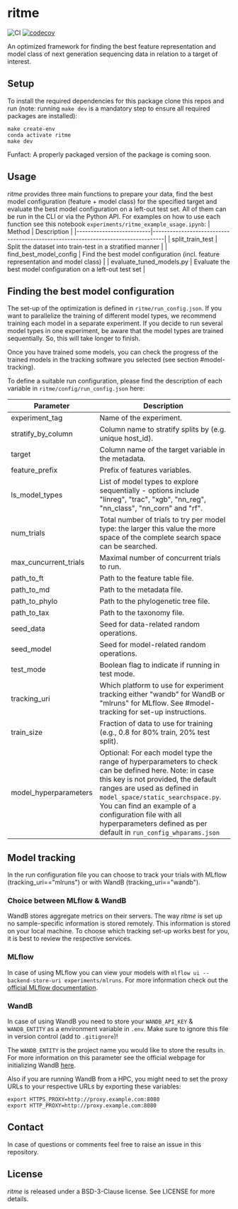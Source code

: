 # ritme
![CI](https://github.com/adamovanja/ritme/actions/workflows/ci.yml/badge.svg)
[![codecov](https://codecov.io/gh/adamovanja/q2-ritme/branch/main/graph/badge.svg?token=VQ4D7FXMCB)](https://codecov.io/gh/adamovanja/q2-ritme)

An optimized framework for finding the best feature representation and model class of next generation sequencing data in relation to a target of interest.


## Setup
To install the required dependencies for this package clone this repos and run (note: running `make dev` is a mandatory step to ensure all required packages are installed):
```shell
make create-env
conda activate ritme
make dev
```
Funfact: A properly packaged version of the package is coming soon.

## Usage
*ritme* provides three main functions to prepare your data, find the best model configuration (feature + model class) for the specified target and evaluate the best model configuration on a left-out test set. All of them can be run in the CLI or via the Python API. For examples on how to use each function see this notebook `experiments/ritme_example_usage.ipynb`:
| Method                   | Description                                                                      |
|--------------------------|----------------------------------------------------------------------------------|
| split_train_test         | Split the dataset into train-test in a stratified manner                         |
| find_best_model_config   | Find the best model configuration (incl. feature representation and model class) |
| evaluate_tuned_models.py | Evaluate the best model configuration on a left-out test set                     |

## Finding the best model configuration
The set-up of the optimization is defined in `ritme/run_config.json`. If you want to parallelize the training of different model types, we recommend training each model in a separate experiment. If you decide to run several model types in one experiment, be aware that the model types are trained sequentially. So, this will take longer to finish.

Once you have trained some models, you can check the progress of the trained models in the tracking software you selected (see section #model-tracking).

To define a suitable run configuration, please find the description of each variable in `ritme/config/run_config.json` here:

| Parameter | Description |
|-----------|-------------|
| experiment_tag | Name of the experiment. |
| stratify_by_column | Column name to stratify splits by (e.g. unique host_id). |
| target | Column name of the target variable in the metadata. |
| feature_prefix | Prefix of features variables. |
| ls_model_types | List of model types to explore sequentially - options include "linreg", "trac", "xgb", "nn_reg", "nn_class", "nn_corn" and "rf". |
| num_trials | Total number of trials to try per model type: the larger this value the more space of the complete search space can be searched. |
| max_cuncurrent_trials | Maximal number of concurrent trials to run. |
| path_to_ft | Path to the feature table file. |
| path_to_md | Path to the metadata file. |
| path_to_phylo | Path to the phylogenetic tree file. |
| path_to_tax | Path to the taxonomy file. |
| seed_data | Seed for data-related random operations. |
| seed_model | Seed for model-related random operations. |
| test_mode | Boolean flag to indicate if running in test mode. |
| tracking_uri | Which platform to use for experiment tracking either "wandb" for WandB or "mlruns" for MLflow. See  #model-tracking for set-up instructions. |
| train_size | Fraction of data to use for training (e.g., 0.8 for 80% train, 20% test split). |
| model_hyperparameters | Optional: For each model type the range of hyperparameters to check can be defined here. Note: in case this key is not provided, the default ranges are used as defined in `model_space/static_searchspace.py`. You can find an example of a configuration file with all hyperparameters defined as per default in `run_config_whparams.json`|


## Model tracking
In the run configuration file you can choose to track your trials with MLflow (tracking_uri=="mlruns") or with WandB (tracking_uri=="wandb").

### Choice between MLflow & WandB
WandB stores aggregate metrics on their servers. The way *ritme* is set up no sample-specific information is stored remotely. This information is stored on your local machine.
To choose which tracking set-up works best for you, it is best to review the respective services.

### MLflow
In case of using MLflow you can view your models with `mlflow ui --backend-store-uri experiments/mlruns`. For more information check out the [official MLflow documentation](https://mlflow.org/docs/latest/index.html).

### WandB
In case of using WandB you need to store your `WANDB_API_KEY` & `WANDB_ENTITY` as a environment variable in `.env`. Make sure to ignore this file in version control (add to `.gitignore`)!

The `WANDB_ENTITY` is the project name you would like to store the results in. For more information on this parameter see the official webpage for initializing WandB [here](https://docs.wandb.ai/ref/python/init).

Also if you are running WandB from a HPC, you might need to set the proxy URLs to your respective URLs by exporting these variables:
```
export HTTPS_PROXY=http://proxy.example.com:8080
export HTTP_PROXY=http://proxy.example.com:8080
````


## Contact
In case of questions or comments feel free to raise an issue in this repository.

## License
*ritme* is released under a BSD-3-Clause license. See LICENSE for more details.

